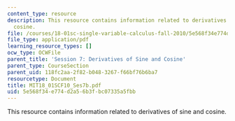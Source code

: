 ```yaml
---
content_type: resource
description: This resource contains information related to derivatives of sine and
  cosine.
file: /courses/18-01sc-single-variable-calculus-fall-2010/5e568f34e774d2a56b3fbc07335a5fbb_MIT18_01SCF10_Ses7b.pdf
file_type: application/pdf
learning_resource_types: []
ocw_type: OCWFile
parent_title: 'Session 7: Derivatives of Sine and Cosine'
parent_type: CourseSection
parent_uid: 118fc2aa-2f82-b048-3267-f66bf76b6ba7
resourcetype: Document
title: MIT18_01SCF10_Ses7b.pdf
uid: 5e568f34-e774-d2a5-6b3f-bc07335a5fbb
---
```

This resource contains information related to derivatives of sine and cosine.

